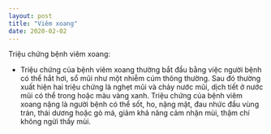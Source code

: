 ```yaml
---
layout: post
title: "Viêm xoang"
date: 2020-02-02
---
```

 Triệu chứng bệnh viêm xoang:
 * Triệu chứng của bệnh viêm xoang thường bắt đầu bằng việc người bệnh có thể hắt hơi, sổ mũi như một nhiễm cúm thông thường. Sau đó thường xuất hiện hai triệu chứng là nghẹt mũi và chảy nước mũi, dịch tiết ở nước mũi có thể trong hoặc màu vàng xanh. Triệu chứng của bệnh viêm xoang nặng là người bệnh có thể sốt, ho, nặng mặt, đau nhức đầu vùng trán, thái dương hoặc gò má, giảm khả năng cảm nhận mùi, thậm chí không ngửi thấy mùi.
 

